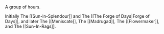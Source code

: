 A group of hours. 

Initially The [[Sun-In-Splendour]] and The [[The Forge of Days|Forge of Days]], and later The [[Meniscate]], The [[Madrugad]], The [[Flowermaker]], and The [[Sun-In-Rags]].